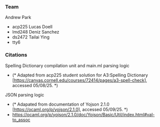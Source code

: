 ### Team
Andrew Park
- acp225
Lucas Doell
- lmd248
Deniz Sanchez
- ds2472
Tailai Ying
- tty6

### Citations
Spelling Dictionary compilation unit and main.ml parsing logic
- (* Adapted from acp225 student solution for A3:Spelling Dictionary [https://canvas.cornell.edu/courses/72414/pages/a3-spell-check], accessed 05/08/25. *)
 
JSON parsing logic 
- (* Adapated from documentation of Yojson 2.1.0 [https://ocaml.org/p/yojson/2.1.0], accessed 05/09/25. *)
- https://ocaml.org/p/yojson/2.1.0/doc/Yojson/Basic/Util/index.html#val-to_assoc